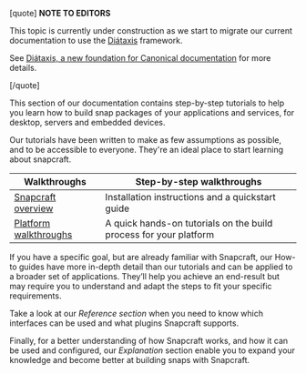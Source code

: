 [quote]
 **NOTE TO EDITORS** 

This topic is currently under construction as we start to migrate our current documentation to use the [Diátaxis](https://diataxis.fr/) framework.

See [ Diátaxis, a new foundation for Canonical documentation](https://ubuntu.com/blog/diataxis-a-new-foundation-for-canonical-documentation) for more details.

[/quote]

This section of our documentation contains step-by-step tutorials to help you learn how to build snap packages of your applications and services, for desktop, servers and embedded devices.

Our tutorials have been written to make as few assumptions as possible, and to be accessible to everyone. They're an ideal place to start learning about snapcraft.

| Walkthroughs | Step-by-step walkthroughs |
|--|--|
| [Snapcraft overview](/t/snapcraft-overview/8940) | Installation instructions and a quickstart guide |
| [Platform walkthroughs](/t/creating-a-snap/6799) | A quick hands-on tutorials on the build process for your platform |

If you have a specific goal, but are already familiar with Snapcraft, our How-to guides have more in-depth detail than our tutorials and can be applied to a broader set of applications. They’ll help you achieve an end-result but may require you to understand and adapt the steps to fit your specific requirements.

Take a look at our *Reference section* when you need to know which interfaces can be used and what plugins Snapcraft supports.

Finally, for a better understanding of how Snapcraft works, and how it can be used and configured, our *Explanation* section enable you to expand your knowledge and become better at building snaps with Snapcraft.